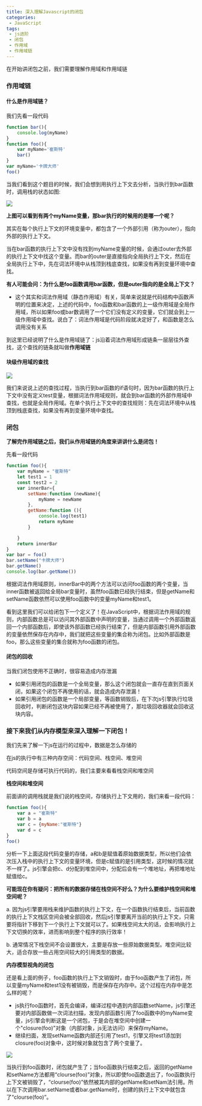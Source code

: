 ```yaml
---
title: 深入理解Javascript的闭包
categories:
 - JavaScript
tags:
 - js进阶
 - 闭包
 - 作用域
 - 作用域链
---
```


在开始讲闭包之前，我们需要理解作用域和作用域链

### 作用域链

#### 什么是作用域链？

我们先看一段代码

```JavaScript
function bar(){
    console.log(myName)
}
function foo(){
    var myName='崔斯特'
    bar()
}
var myName='卡牌大师'
foo()
```

当我们看到这个题目的时候，我们会想到用执行上下文去分析，当执行到bar函数时，调用栈的状态如图:

![](https://img-blog.csdnimg.cn/img_convert/374dbce523bccde562d8ed1a8c330e1a.png)

**上图可以看到有两个myName变量，那bar执行的时候用的是哪一个呢？**

其实在每个执行上下文的环境变量中，都包含了一个外部引用（称为outer），指向外部的执行上下文。

当在bar函数的执行上下文中没有找到myName变量的时候，会通过outer去外部的执行上下文中找这个变量。而bar的outer是直接指向全局执行上下文，然后在全局执行上下中，先在词法环境中从栈顶到栈底查找，如果没有再到变量环境中查找。

**有人可能会问：为什么是foo函数调用bar函数，但是outer指向的是全局上下文？**

- 这个其实和词法作用域（静态作用域）有关，简单来说就是代码结构中函数声明的位置来决定，上述的代码中，foo函数和bar函数的上一级作用域是全局作用域，所以如果foo或bar数调用了一个它们没有定义的变量，它们就会到上一级作用域中查找。说白了：词法作用域是代码阶段就决定好了，和函数是怎么调用没有关系

到这里已经说明了什么是作用域链了：js沿着词法作用域形成链条一层层往外查找，这个查找的链条就叫做**作用域链**

#### 块级作用域的查找

![](https://img-blog.csdnimg.cn/img_convert/2ac38103ec80728eff9cf64fa858e97f.png)

我们来说说上述的查找过程，当执行到bar函数的if语句时，因为bar函数的执行上下文中没有定义test变量，根据词法作用域规则，就会到bar函数的外部作用域中查找，也就是全局作用域。在单个执行上下文中的查找规则：先在词法环境中从栈顶到栈底查找，如果没有再到变量环境中查找。

### 闭包

**了解完作用域链之后，我们从作用域链的角度来讲讲什么是闭包！**

先看一段代码

```JavaScript
function foo(){
    var myName = "崔斯特"
    let test1 = 1
    const test2 = 2
    var innerBar={
        setName:function (newName){
            myName = newName
        },
        getName:function (){
            console.log(test1)
            return myName
        }

    }
    return innerBar
}
var bar = foo()
bar.setName("卡牌大师")
bar.getName()
console.log(bar.getName())
```

根据词法作用域原则，innerBar中的两个方法可以访问foo函数的两个变量，当inner函数被返回给全局bar变量时，虽然foo函数已经执行结束，但是getName和setName函数依然可以使⽤foo函数中的变量myName和test1。

看到这里我们可以给闭包下一个定义了！在JavaScript中，根据词法作⽤域的规则，内部函数总是可以访问其外部函数中声明的变量，当通过调⽤⼀个外部函数返回⼀个内部函数后，即使该外部函数已经执⾏结束了，但是内部函数引⽤外部函数的变量依然保存在内存中，我们就把这些变量的集合称为闭包。⽐如外部函数是foo，那么这些变量的集合就称为foo函数的闭包。

#### 闭包的回收

当我们闭包使用不正确时，很容易造成内存泄漏

- 如果引用闭包的函数是一个全局变量，那么这个闭包就会一直存在直到页面关闭，如果这个闭包不再使用的话，就会造成内存泄漏！
- 如果引用闭包的函数是一个局部变量，等函数销毁后，在下次js引擎执行垃圾回收时，判断闭包这块内容如果已经不再被使用了，那垃圾回收器就会回收这块内容。

### **接下来我们从内存模型来深入理解一下闭包！**

我们先来了解一下js在运行的过程中，数据是怎么存储的

在js的执行中有三种内存空间：代码空间、栈空间、堆空间

代码空间是存储可执行代码的，我们主要来看看栈空间和堆空间

**栈空间和堆空间**

前面讲的调用栈就是我们说的栈空间，存储执行上下文用的，我们来看一段代码：

```JavaScript
function foo(){
    var a = "崔斯特"
    var b = a
    var c = {myName:"崔斯特"}
    var d = c
}
foo()
```

分析一下上面这段代码变量的存储，a和b是赋值着原始数据类型，所以他们会依次压入栈中的执行上下文的变量环境，但是c赋值的是引用类型，这时候的情况就不一样了。js引擎会把c、d分配到堆空间中，分配后会有一个堆地址，再把堆地址赋值给c。

**可能现在你有疑问：把所有的数据存储在栈空间不好么？为什么要维护栈空间和堆空间呢？**

a. 因为js引擎要用栈来维护函数的执行上下文，在一个函数执行结束后，当前函数的执行上下文栈区空间会被全部回收，然后js引擎要离开当前的执行上下文，只需要将指针下移到下一个执行上下文就可以了。如果栈空间太大的话，会影响执行上下文切换的效率，进而影响到整个程序的执行效率！

b. 通常情况下栈空间不会设置很大，主要是存放一些原始数据类型。堆空间比较大，适合存放一些占用空间较大的引用类型的数据。

**内存模型视角的闭包**

还是看上面的例子，foo函数的执⾏上下⽂销毁时，由于foo函数产⽣了闭包，所以变量myName和test1没有被销毁，⽽是保存在内存中。这个过程在内存中是怎么样的呢？

- js执行foo函数时，首先会编译，编译过程中遇到内部函数setName，js引擎还要对内部函数做一次词法扫描，发现内部函数引用了foo函数中的myName变量，js引擎会判断这是一个闭包，于是会在堆空间中创建一个"closure(foo)"对象（内部对象，js无法访问）来保存myName。
- 继续扫面，发现setName函数内部还引用了test1，引擎又将test1添加到closure(foo)对象中，这时候对象就包含了两个变量了。

![](https://img-blog.csdnimg.cn/img_convert/e02e2d4af1bcde40a4df0e5c6e488726.png)

当执行到foo函数时，闭包就产生了；当foo函数执行结束之后，返回的getName和setName⽅法都用“clourse(foo)”对象，所以即使foo函数退出了，foo函数执行上下文被销毁了，“clourse(foo)”依然被其内部的getName和setNam法引用。所以在下次调用bar.setName或者bar.getName时，创建的执行上下文中就包含了“clourse(foo)”。